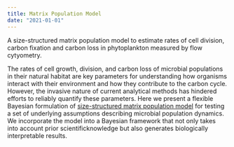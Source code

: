 ```yaml
---
title: Matrix Population Model
date: "2021-01-01"
---
```

A size-structured matrix population model to estimate rates of cell division, carbon fixation and carbon loss in phytoplankton measured by flow cytyometry.<br/>

The rates of cell growth, division, and carbon loss of microbial populations in their natural habitat are key parameters for understanding how organisms interact with their environment and how they contribute to the carbon cycle.  However, the invasive nature of current analytical methods has hindered efforts to reliably quantify these parameters. Here we present a flexible Bayesian formulation of [size-structured matrix population model](https://github.com/fribalet/Bayesian-matrixmodel) for testing a set of underlying assumptions describing microbial population dynamics. We incorporate the model into a Bayesian framework that not only takes into account prior scientificknowledge but also generates biologically interpretable results. 